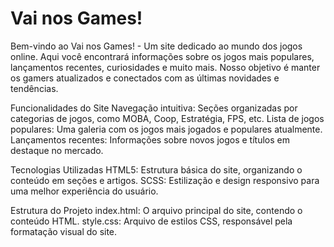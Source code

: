 # Vai nos Games!

Bem-vindo ao Vai nos Games! - Um site dedicado ao mundo dos jogos online. Aqui você encontrará informações sobre os jogos mais populares, lançamentos recentes, curiosidades e muito mais. Nosso objetivo é manter os gamers atualizados e conectados com as últimas novidades e tendências.

Funcionalidades do Site
Navegação intuitiva: Seções organizadas por categorias de jogos, como MOBA, Coop, Estratégia, FPS, etc.
Lista de jogos populares: Uma galeria com os jogos mais jogados e populares atualmente.
Lançamentos recentes: Informações sobre novos jogos e títulos em destaque no mercado.

Tecnologias Utilizadas
HTML5: Estrutura básica do site, organizando o conteúdo em seções e artigos.
SCSS: Estilização e design responsivo para uma melhor experiência do usuário.

Estrutura do Projeto
index.html: O arquivo principal do site, contendo o conteúdo HTML.
style.css: Arquivo de estilos CSS, responsável pela formatação visual do site.
